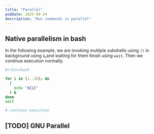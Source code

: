 ```yaml
---
title: "Parallel"
pubDate: 2025-09-24
description: "Run commands in parallel"
---
```


## Native parallelism in bash

In the following example, we are invoking multiple subshells using `()` in
background using `&`,and waiting for them finish using `wait`. Then we continue
execution normally.

```bash
#!/bin/bash

for i in {1..10}; do
  (
    echo "${i}"
  ) &
done
wait

# continue execution
```

<!--TODO: add gnu parallel-->

## [TODO] GNU Parallel
